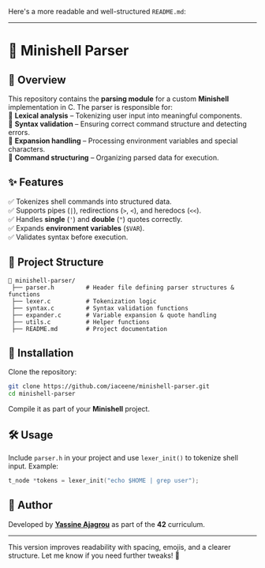 Here's a more readable and well-structured `README.md`:  

---

# 🐚 Minishell Parser  

## 📌 Overview  
This repository contains the **parsing module** for a custom **Minishell** implementation in C. The parser is responsible for:  
🔹 **Lexical analysis** – Tokenizing user input into meaningful components.  
🔹 **Syntax validation** – Ensuring correct command structure and detecting errors.  
🔹 **Expansion handling** – Processing environment variables and special characters.  
🔹 **Command structuring** – Organizing parsed data for execution.  

## ✨ Features  
✅ Tokenizes shell commands into structured data.  
✅ Supports pipes (`|`), redirections (`>`, `<`), and heredocs (`<<`).  
✅ Handles **single** (`'`) and **double** (`"`) quotes correctly.  
✅ Expands **environment variables** (`$VAR`).  
✅ Validates syntax before execution.  

## 📂 Project Structure  
```
📁 minishell-parser/
 ├── parser.h         # Header file defining parser structures & functions
 ├── lexer.c          # Tokenization logic
 ├── syntax.c         # Syntax validation functions
 ├── expander.c       # Variable expansion & quote handling
 ├── utils.c          # Helper functions
 ├── README.md        # Project documentation
```

## 🚀 Installation  
Clone the repository:  
```sh
git clone https://github.com/iaceene/minishell-parser.git
cd minishell-parser
```
Compile it as part of your **Minishell** project.

## 🛠 Usage  
Include `parser.h` in your project and use `lexer_init()` to tokenize shell input. Example:  
```c
t_node *tokens = lexer_init("echo $HOME | grep user");
```

## 👤 Author  
Developed by **[Yassine Ajagrou](https://github.com/iaceene)** as part of the **42** curriculum.  

---

This version improves readability with spacing, emojis, and a clearer structure. Let me know if you need further tweaks! 🚀